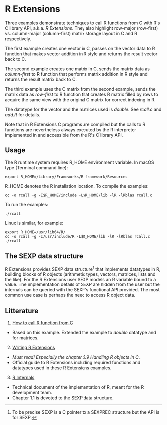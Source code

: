# R Extensions
Three examples demonstrate techniques to call R functions from C
with R's C library API, a.k.a. *R Extensions*. They also highlight row-major (row-first) 
vs. column-major (column-first) matrix storage layout in C and R respectively.

The first example creates one vector in C, passes on the vector data to R function that
makes vector addition in R style and returns the result vector back to C.

The second example creates one matrix in C, sends the matrix data as *column-first* to R function
that performs matrix addition in R style and returns the result matrix back to C. 

The third example uses the C matrix from the second example, sends the matrix data 
as *row-first* to R function that creates R matrix filled by rows to acquire the same view 
with the original C matrix for correct indexing in R.

The datatype for the vector and the matrices used is *double*. See *rcall.c* and *add.R* for details.

Note that in R Extensions C programs are compiled but the calls to R functions are nevertheless
always  executed by the R interpreter implemented in and accessible from the R's C library API. 

## Usage

The R runtime system requires R_HOME environment variable. 
In macOS type (Terminal command line):

	export R_HOME=/Library/Frameworks/R.framework/Resources
	
R_HOME denotes the R installation location. To compile the examples:

	cc -o rcall -g -I$R_HOME/include -L$R_HOME/lib -lR -lRblas rcall.c
	
To run the examples:
	
	./rcall

Linux is similar, for example:

	export R_HOME=/usr/lib64/R/
 	cc -o rcall -g -I/usr/include/R -L$R_HOME/lib -lR -lRblas rcall.c
	./rcall

## The SEXP data structure
R  Extensions  provides  SEXP data  structure[^sexp]  that  implements
datatypes  in  R, building  blocks  of  R objects  (arithmetic  types,
vectors, matrices,  lists and  the like).  For  the R  Extensions user
SEXP  models an  R  variable  bound to  a  value.  The  implementation
details of  SEXP are  hidden from  the user but  the internals  can be
queried with the SEXP's functional  API provided.  The most common use
case is perhaps the need to access R object data.
 
## Litterature

1. [How to call R function from C]( https://pabercrombie.com/wordpress/2014/05/how-to-call-an-r-function-from-c/)
  - Based on this example. Extended the example to *double* datatype and for matrices.
  
2. [Writing R Extensions](https://cran.r-project.org/doc/manuals/R-exts.html)
  - *Must read! Especially the chapter 5.9 Handling R objects in C*.
  - Official guide to R Extensions including required functions and  datatypes used in these R Extensions examples.
3. [R Internals](https://cran.r-project.org/doc/manuals/r-devel/R-ints.html)
  - Technical document of the implementation of R, meant for the R development team.
  - Chapter 1.1 is devoted to the SEXP data structure.
[^sexp]: To be precise SEXP  is a  C pointer to a SEXPREC structure but the API is
         for SEXP.

